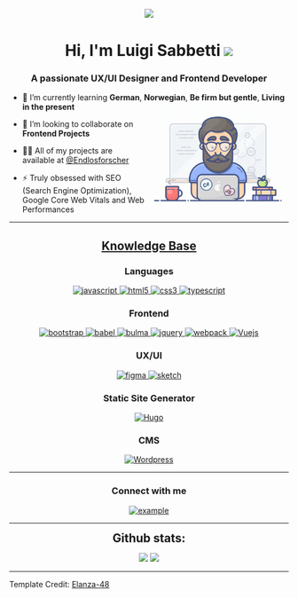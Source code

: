 <p align="center">
  <img style="width:8rem; height:auto" src="https://cdn.dribbble.com/users/1787323/screenshots/10091971/media/d43c019bfeff34be8816481e843ea8c1.png"/>
</p>

<h1 align="center">Hi, I'm Luigi Sabbetti <img width="30px" src="https://raw.githubusercontent.com/iampavangandhi/iampavangandhi/master/gifs/Hi.gif"></h1>
<h3 font-size="20" align="center">A passionate UX/UI Designer and Frontend Developer</h3>


- 🌱 I’m currently learning **German**, **Norwegian**, **Be firm but gentle**, **Living in the present** <img align="right" style="width:16rem; height:auto" src="https://raw.githubusercontent.com/Elanza-48/Elanza-48/41a4790484e268102dfdab2b7c59d440d3ffafab/resources/img/geek.gif"/>

- 👯 I’m looking to collaborate on **Frontend Projects**

- 👨‍💻 All of my projects are available at <a href="https://github.com/Endlosforscher">@Endlosforscher</a>

- ⚡ Truly obsessed with SEO (Search Engine Optimization), Google Core Web Vitals and Web Performances


---


<h2 align="center"><u><b>Knowledge Base</b></u></h2>

<h3 align="center">Languages</h3>
<p align="center">
  <a href="https://developer.mozilla.org/en-US/docs/Web/JavaScript" target="_blank"> 
    <img src="https://img.shields.io/badge/Javascript-F7DF1E.svg?style=for-the-badge&logo=javascript&logoColor=black"
      alt="javascript"/> 
  </a>
  <a href="https://www.w3.org/html/" target="_blank"> 
    <img src="https://img.shields.io/badge/html-E34F26.svg?style=for-the-badge&logo=html5&logoColor=white"
      alt="html5"/> 
  </a>
  <a href="https://www.w3schools.com/css/" target="_blank">
    <img src="https://img.shields.io/badge/css-1572B6.svg?style=for-the-badge&logo=css3&logoColor=white"
      alt="css3"/>
  </a>
  <a href="https://www.typescriptlang.org/" target="_blank"> 
    <img src="https://img.shields.io/badge/typescript-3178C6.svg?style=for-the-badge&logo=typescript&logoColor=white"
      alt="typescript"/>
  </a>
</p>

<h3 align="center">Frontend</h3>
<p align="center">
      <a href="https://getbootstrap.com" target="_blank">
    <img src="https://img.shields.io/badge/bootstrap-7952B3.svg?style=for-the-badge&logo=bootstrap&logoColor=white"
      alt="bootstrap"/>
  </a>
  <a href="https://babeljs.io/" target="_blank">
    <img src="https://img.shields.io/badge/babel-F9DC3E.svg?style=for-the-badge&logo=babel&logoColor=black" alt="babel"/> 
  </a>
  <a href="https://bulma.io/" target="_blank">
    <img src="https://img.shields.io/badge/bulma-00D1B2.svg?style=for-the-badge&logo=bulma&logoColor=white"
      alt="bulma"/>
  </a>
  <a href="https://jquery.com/" target="_blank">
    <img src="https://img.shields.io/badge/jquery-0769AD.svg?style=for-the-badge&logo=jquery&logoColor=white" alt="jquery"/> 
  </a>
  <a href="https://webpack.js.org" target="_blank">
    <img src="https://img.shields.io/badge/webpack-8DD6F9.svg?style=for-the-badge&logo=webpack&logoColor=black"
      alt="webpack"/>
  </a>
   <a href="https://vuejs.org/" target="_blank">
    <img src="https://img.shields.io/badge/vuejs-42b883.svg?style=for-the-badge"
      alt="Vuejs"/>
  </a>
</p>

<h3 align="center">UX/UI</h3>
<p align="center">
      <a href="https://figma.com" target="_blank">
    <img src="https://img.shields.io/badge/figma-7952B3.svg?style=for-the-badge&logo=figma&logoColor=white"
      alt="figma"/>
  </a>
  <a href="https://sketch.com/" target="_blank">
    <img src="https://img.shields.io/badge/sketch-f2e39b.svg?style=for-the-badge&logo=sketch&logoColor=black" alt="sketch"/> 
  </a>
 </p>

<h3 align="center">Static Site Generator</h3>
<p align="center">
      <a href="https://gohugo.io" target="_blank">
    <img src="https://img.shields.io/badge/hugo-ff4088.svg?style=for-the-badge&logo=hugo&logoColor=white"
      alt="Hugo"/>
  </a>
 </p>

<h3 align="center">CMS</h3>
<p align="center">
      <a href="https://wordpress.com" target="_blank">
    <img src="https://img.shields.io/badge/wordpress-0D4D77.svg?style=for-the-badge&logo=wordpress&logoColor=white"
      alt="Wordpress"/>
  </a>
 </p>

----

<h3 align="center">Connect with me</h3>

<div style="margin-top:10px" align="center">
  <div>
    <a  href="https://www.linkedin.com/in/luigi-sabbetti-a3056028/" target="_blank">
      <img src="https://img.shields.io/badge/Linked%20In-0A66C2.svg?style=for-the-badge&logo=linkedin&logoColor=white" alt="example"/>
    </a>
  </div>
</div>

----

<div align="center">
<h2 align="center" style="margin: 5px 10px;">Github stats:</h2> 

[![](https://github-readme-stats.vercel.app/api?username=Endlosforscher&show_icons=true&theme=tokyonight&hide_border=true&locale=en)](https://github.com/Endlosforscher)
[![](https://github-readme-streak-stats.herokuapp.com/?user=Endlosforscher&theme=material-palenight)](https://github.com/Endlosforscher)
</div>

------
Template Credit: [Elanza-48](https://github.com/Elanza-48)

